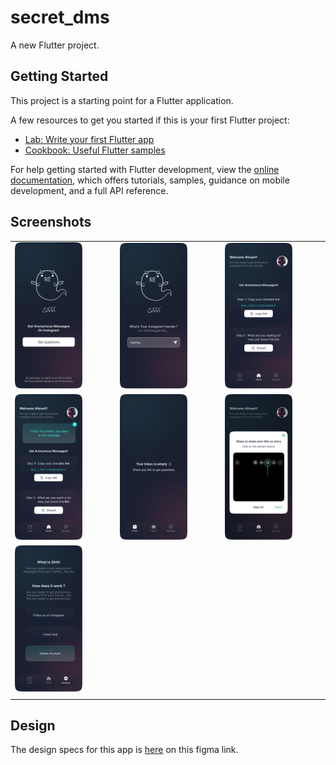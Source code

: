 # secret_dms

A new Flutter project.

## Getting Started

This project is a starting point for a Flutter application.

A few resources to get you started if this is your first Flutter project:

- [Lab: Write your first Flutter app](https://docs.flutter.dev/get-started/codelab)
- [Cookbook: Useful Flutter samples](https://docs.flutter.dev/cookbook)

For help getting started with Flutter development, view the
[online documentation](https://docs.flutter.dev/), which offers tutorials,
samples, guidance on mobile development, and a full API reference.

## Screenshots


|   |   |   |   
|---|---|---|
| <img src='./public/images/1.png' style="width:70%"></img>  | <img src='./public/images/2.png' style="width:70%"></img>   |  <img src='./public/images/3a.png' style="width:70%"></img>  
| <img src='./public/images/3b.png' style="width:70%"></img>   | <img src='./public/images/4.png' style="width:70%"></img>  |  <img src='./public/images/5.png' style="width:70%"></img>  |
 <img src='./public/images/6.png' style="width:70%"></img>  |   |   |   |
|   |   |   |   |   |

## Design

The design specs for this app is [here](https://www.figma.com/file/dWyAjkHNo1bzCeFiEkhtxv/CrossKnot?node-id=128%3A503) on this figma link.
